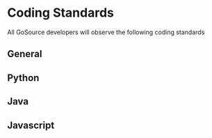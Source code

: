 # Coding Standards

All GoSource developers will observe the following coding standards

## General


## Python


## Java


## Javascript


